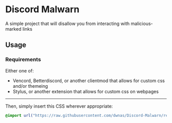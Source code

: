 # Discord Malwarn
A simple project that will disallow you from interacting with malicious-marked links 

## Usage
### Requirements
Either one of:
* Vencord, Betterdiscord, or another clientmod that allows for custom css and/or themeing
* Stylus, or another extension that allows for custom css on webpages
---
Then, simply insert this CSS wherever appropriate:
```css
@import url("https://raw.githubusercontent.com/dwnas/Discord-Malwarn/refs/heads/main/import.css")
```

